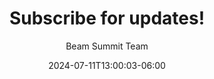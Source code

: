 ---
title: "Subscribe for updates!"
date: 2024-07-11T13:00:03-06:00
url: Subscribe for updates-2024
description: "Subscribe for updates!"
# post thumb
images : ["/images/blog/updates.png"]
# author
author: "Beam Summit Team"
summary: ""
redirection: https://forms.gle/tFhMPwwqkVAnneTV6
draft: false
---